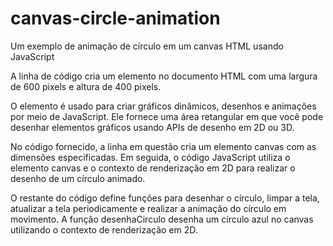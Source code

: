 # canvas-circle-animation
Um exemplo de animação de círculo em um canvas HTML usando JavaScript

A linha de código <canvas width="600" height="400"></canvas> cria um elemento <canvas> no documento HTML com uma largura de 600 pixels e altura de 400 pixels.

O elemento <canvas> é usado para criar gráficos dinâmicos, desenhos e animações por meio de JavaScript. Ele fornece uma área retangular em que você pode desenhar elementos gráficos usando APIs de desenho em 2D ou 3D.

No código fornecido, a linha em questão cria um elemento canvas com as dimensões especificadas. Em seguida, o código JavaScript utiliza o elemento canvas e o contexto de renderização em 2D para realizar o desenho de um círculo animado.

O restante do código define funções para desenhar o círculo, limpar a tela, atualizar a tela periodicamente e realizar a animação do círculo em movimento. A função desenhaCirculo desenha um círculo azul no canvas utilizando o contexto de renderização em 2D.
